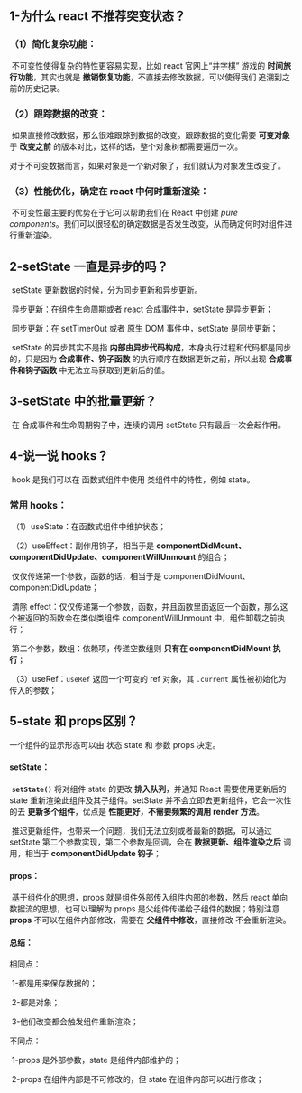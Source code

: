 ## 1-为什么 react 不推荐突变状态？

### （1）简化复杂功能：

​	不可变性使得复杂的特性更容易实现，比如 react 官网上“井字棋” 游戏的 **时间旅行功能**，其实也就是 **撤销恢复功能**，不直接去修改数据，可以使得我们 追溯到之前的历史记录。

### （2）跟踪数据的改变：

​	如果直接修改数据，那么很难跟踪到数据的改变。跟踪数据的变化需要 **可变对象** 于 **改变之前** 的版本对比，这样的话，整个对象树都需要遍历一次。

​	对于不可变数据而言，如果对象是一个新对象了，我们就认为对象发生改变了。

### （3）性能优化，确定在 react 中何时重新渲染：

​	不可变性最主要的优势在于它可以帮助我们在 React 中创建 *pure components*。我们可以很轻松的确定数据是否发生改变，从而确定何时对组件进行重新渲染。

## 2-setState 一直是异步的吗？

​	setState 更新数据的时候，分为同步更新和异步更新。

​	异步更新：在组件生命周期或者 react 合成事件中，setState 是异步更新；

​	同步更新：在 setTimerOut 或者 原生 DOM 事件中，setState 是同步更新；

​	setState 的异步其实不是指 **内部由异步代码构成**，本身执行过程和代码都是同步的，只是因为 **合成事件、钩子函数** 的执行顺序在数据更新之前，所以出现 **合成事件和钩子函数** 中无法立马获取到更新后的值。

## 3-setState 中的批量更新？

​	在 合成事件和生命周期钩子中，连续的调用 setState 只有最后一次会起作用。

## 4-说一说 hooks？

​	hook 是我们可以在 函数式组件中使用 类组件中的特性，例如 state。

### 	常用 hooks：

​		（1）useState：在函数式组件中维护状态；

​		（2）useEffect：副作用钩子，相当于是 **componentDidMount、componentDidUpdate、componentWillUnmount** 的组合；

​				仅仅传递第一个参数，函数的话，相当于是 componentDidMount、componentDidUpdate；

​				清除 effect：仅仅传递第一个参数，函数，并且函数里面返回一个函数，那么这个被返回的函数会在类似类组件 componentWillUnmount 中，组件卸载之前执行；

​				第二个参数，数组：依赖项，传递空数组则 **只有在 componentDidMount 执行**；

​		（3）useRef：`useRef` 返回一个可变的 ref 对象，其 `.current` 属性被初始化为传入的参数；

## 5-state 和 props区别？

一个组件的显示形态可以由 状态 state 和 参数 props 决定。

#### setState：

​	**`setState()`** 将对组件 state 的更改 **排入队列**，并通知 React 需要使用更新后的 state 重新渲染此组件及其子组件。setState 并不会立即去更新组件，它会一次性的去 **更新多个组件**，优点是 **性能更好，不需要频繁的调用 render 方法**。

​	推迟更新组件，也带来一个问题，我们无法立刻或者最新的数据，可以通过 setState 第二个参数实现，第二个参数是回调，会在 **数据更新、组件渲染之后** 调用，相当于 **componentDidUpdate 钩子**；

#### props：

​	基于组件化的思想，props 就是组件外部传入组件内部的参数，然后 react 单向数据流的思想，也可以理解为 props 是父组件传递给子组件的数据；特别注意 **props** 不可以在组件内部修改，需要在 **父组件中修改**，直接修改 不会重新渲染。

#### 总结：

相同点：

​	1-都是用来保存数据的；

​	2-都是对象；

​	3-他们改变都会触发组件重新渲染；

不同点：

​	1-props 是外部参数，state 是组件内部维护的；

​	2-props 在组件内部是不可修改的，但 state 在组件内部可以进行修改；